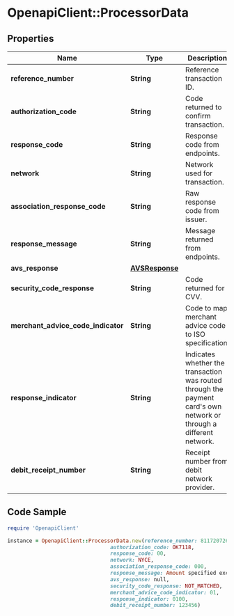 # OpenapiClient::ProcessorData

## Properties

Name | Type | Description | Notes
------------ | ------------- | ------------- | -------------
**reference_number** | **String** | Reference transaction ID. | [optional] 
**authorization_code** | **String** | Code returned to confirm transaction. | [optional] 
**response_code** | **String** | Response code from endpoints. | [optional] 
**network** | **String** | Network used for transaction. | [optional] 
**association_response_code** | **String** | Raw response code from issuer. | [optional] 
**response_message** | **String** | Message returned from endpoints. | [optional] 
**avs_response** | [**AVSResponse**](AVSResponse.md) |  | [optional] 
**security_code_response** | **String** | Code returned for CVV. | [optional] 
**merchant_advice_code_indicator** | **String** | Code to map merchant advice code to ISO specification. | [optional] 
**response_indicator** | **String** | Indicates whether the transaction was routed through the payment card&#39;s own network or through a different network. | [optional] 
**debit_receipt_number** | **String** | Receipt number from debit network provider. | [optional] 

## Code Sample

```ruby
require 'OpenapiClient'

instance = OpenapiClient::ProcessorData.new(reference_number: 811720726601,
                                 authorization_code: OK7118,
                                 response_code: 00,
                                 network: NYCE,
                                 association_response_code: 000,
                                 response_message: Amount specified exceeds allowable limit.,
                                 avs_response: null,
                                 security_code_response: NOT_MATCHED,
                                 merchant_advice_code_indicator: 01,
                                 response_indicator: 0100,
                                 debit_receipt_number: 123456)
```


